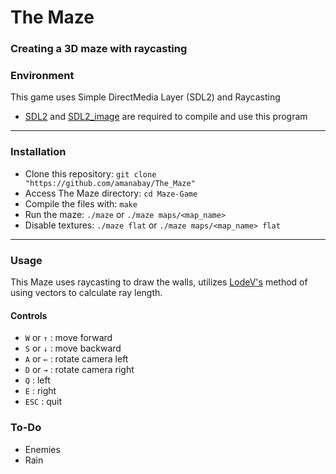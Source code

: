 # The Maze
### Creating a 3D maze with raycasting


### Environment
This game uses Simple DirectMedia Layer (SDL2) and Raycasting
- [SDL2](https://www.libsdl.org/download-2.0.php) and [SDL2_image](https://www.libsdl.org/projects/SDL_image/) are required to compile and use this program
-----

### Installation
- Clone this repository: `git clone "https://github.com/amanabay/The_Maze"`
- Access The Maze directory: `cd Maze-Game`
- Compile the files with: `make `
- Run the maze: `./maze` or `./maze maps/<map_name>`
- Disable textures: `./maze flat` or `./maze maps/<map_name> flat`

-----

### Usage
This Maze uses raycasting to draw the walls, utilizes [LodeV's](http://lodev.org/cgtutor/raycasting.html) method of using vectors to calculate ray length. 

#### Controls
- `W` or `↑` : move forward
- `S` or `↓` : move backward
- `A` or `←` : rotate camera left
- `D` or `→` : rotate camera right
- `Q` : left
- `E` : right
- `ESC` : quit


### To-Do
- Enemies 
- Rain

